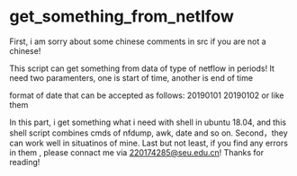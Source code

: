# get_something_from_netlfow
First, i am sorry about some chinese comments in src if you are not a chinese!

This script can get something from data of type of netflow in periods!
It need two paramenters, one is start of time, another is end of time

format of date that can be accepted as follows:
20190101 20190102 or like them


In this part, i get something what i need with shell in ubuntu 18.04, and this shell script combines cmds of nfdump, awk, date and so on.
Second，they can work well in situatinos of mine. 
Last but not least, if you find any errors in them , please connact me via 220174285@seu.edu.cn! Thanks for reading!
